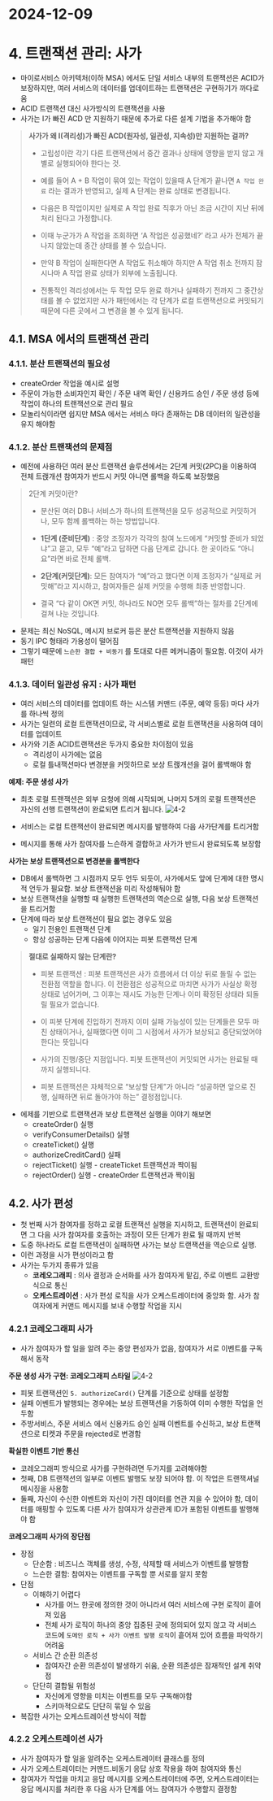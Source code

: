 # 2024-12-09

# 4. 트랜잭션 관리: 사가

* 마이로서비스 아키텍처(이하 MSA) 에서도 단일 서비스 내부의 트랜잭션은 ACID가 보장하지만, 여러 서비스의 데이터를 업데이트하는 트랜잭션은 구현하기가 까다로움
* ACID 트랜잭션 대신 사가방식의 트랜잭션을 사용
* 사가는 I가 빠진 ACD 만 지원하기 때문에 추가로 다른 설계 기법을 추가해야 함

> **사가가 왜 I(격리성)가 빠진 ACD(원자성, 일관성, 지속성)만 지원하는 걸까?**
>
> * 고립성이란 각기 다른 트랜잭션에서 중간 결과나 상태에 영향을 받지 않고 개별로 실행되어야 한다는 것.
>
> * 예를 들어 A + B 작업이 묶여 있는 작업이 있을때 A 단계가 끝나면 `A 작업 완료` 라는 결과가 반영되고, 실제 A 단계는 완료 상태로 변경됩니다.
>
> * 다음은 B 작업이지만 실제로 A 작업 완료 직후가 아닌 조금 시간이 지난 뒤에 처리 된다고 가정합니다.
>
> * 이때 누군가가 A 작업을 조회하면 ‘A 작업은 성공했네?’ 라고 사가 전체가 끝나지 않았는데 중간 상태를 볼 수 있습니다.
>
> * 만약 B 작업이 실패한다면 A 작업도 취소해야 하지만 A 작업 취소 전까지 잠시나마 A 작업 완료 상태가 외부에 노출됩니다.
>
> * 전통적인 격리성에서는 두 작업 모두 완료 하거나 실패하기 전까지 그 중간상태를 볼 수 없었지만 사가 패턴에서는 각 단계가 로컬 트랜잭션으로 커밋되기 때문에 다른 곳에서 그  변경을 볼 수 있게 됩니다.


## 4.1. MSA 에서의 트랜잭션 관리

### 4.1.1. 분산 트랜잭션의 필요성

* createOrder 작업을 예시로 설명
* 주문이 가능한 소비자인지 확인 / 주문 내역 확인 / 신용카드 승인 / 주문 생성 등에 작업이 하나의 트랜잭션으로 관리 필요
* 모놀리식이라면 쉽지만 MSA 에서는 서비스 마다 존재하는 DB 데이터의 일관성을 유지 해야함

### 4.1.2. 분산 트랜잭션의 문제점

* 예전에 사용하던 여러 분산 트랜잭션 솔루션에서는 2단계 커밋(2PC)을 이용하여 전체 트랝개션 참여자가 반드시 커밋 아니면 롤백을 하도록 보장했음

> 2단계 커밋이란?
>
> * 분산된 여러 DB나 서비스가 하나의 트랜잭션을 모두 성공적으로 커밋하거나, 모두 함께 롤백하는 하는 방법입니다.
>
> * **1단계 (준비단계)** : 중앙 조정자가 각각의 참여 노드에게 “커밋할 준비가 되었냐”고 묻고, 모두 “예”라고 답하면 다음 단계로 갑니다. 한 곳이라도 “아니요”라면 바로 전체 롤백.
>
> * **2단계(커밋단계)**: 모든 참여자가 “예”라고 했다면 이제 조정자가 “실제로 커밋해”라고 지시하고, 참여자들은 실제 커밋을 수행해 최종 반영합니다.
>
> * 결국 “다 같이 OK면 커밋, 하나라도 NO면 모두 롤백”하는 절차를 2단계에 걸쳐 나눈 것입니다.
>

* 문제는 최신 NoSQL, 메시지 브로커 등은 분산 트랜잭션을 지원하지 않음
* 동기 IPC 형태라 가용성이 떨어짐
* 그렇기 때문에 `느슨한 결합 + 비동기`  를 토대로 다른 메커니즘이 필요함. 이것이 사가 패턴

### 4.1.3. 데이터 일관성 유지 : 사가 패턴

* 여러 서비스의 데이터를 업데이트 하는 시스템 커맨드 (주문, 예약 등등) 마다 사가를 하나씩 정의
* 사가는 일련의 로컬 트랜잭션이므로, 각 서비스별로 로컬 트랜잭션을 사용하여 데이터를 업데이트
* 사가와 기존 ACID트랜잭션은 두가지 중요한 차이점이 있음
    * 격리성이 사가에는 없음
    * 로컬 틀내잭션마다 변경분을 커밋하므로 보상 트랝개션을 걸어 롤백해야 함

**예제: 주문 생성 사가**

* 최초 로컬 트랜잭션은 외부 요청에 의해 시작되며, 나머지 5개의 로컬 트랜잭션은 자신의 선행 트랜잭션이 완료되면 트리거 됩니다.
![4-2](./image/4-2.jpeg)

* 서비스는 로컬 트랜잭션이 완료되면 메시지를 발행하여 다음 사가단계를 트리거함
* 메시지를 통해 사가 참여자를 느슨하게 결합하고 사가가 반드시 완료되도록 보장함

**사가는 보상 트랜잭션으로 변경분을 롤백한다**

* DB에서 롤백하면 그 시점까지 모두 언두 되듯이, 사가에서도 앞에 단계에 대한 명시적 언두가 필요함. 보상 트랜잭션을 미리 작성해둬야 함
* 보상 트랜잭션을 실행할 때 실행한 트랜잭션의 역순으로 실행, 다음 보상 트랜잭션을 트리거함
* 단계에 따라 보상 트랜잭션이 필요 없는 경우도 있음
    * 일기 전용인 트랜잭션 단계
    * 항상 성공하는 단계 다음에 이어지는 피봇 트랜잭션 단계

> **절대로 실패하지 않는 단계란?**
> * 피봇 트랜잭션 : 피봇 트랜잭션은 사가 흐름에서 더 이상 뒤로 돌릴 수 없는 전환점 역할을 합니다. 이 전환점은 성공적으로 마치면 사가가 사실상 확정 상태로 넘어가며, 그 이후는 재시도 가능한 단계나 이미 확정된 상태라 되돌릴 필요가 없습니다.
> 
> * 이 피봇 단계에 진입하기 전까지 이미 실패 가능성이 있는 단계들은 모두 마친 상태이거나, 실패했다면 이미 그 시점에서 사가가 보상되고 중단되었어야 한다는 뜻입니다
> 
> * 사가의 진행/중단 지점입니다. 피봇 트랜잭션이 커밋되면 사가는 완료될 때 까지 실행되니다.
> * 피봇 트랜잭션은 자체적으로 “보상할 단계”가 아니라 “성공하면 앞으로 진행, 실패하면 뒤로 돌아가야 하는” 결정점입니다.

* 에제를 기반으로 트랜잭션과 보상 트랜잭션 실행을 이야기 해보면
    * createOrder() 실행
    * verifyConsumerDetails() 실행 
    * createTicket() 실행
    * authorizeCreditCard() 실패
    * rejectTicket() 실행 - createTicket 트랜잭션과 짝이됨
    * rejectOrder() 실행 - createOrder 트랜잭션과 짝이됨
    

## 4.2. 사가 편성

* 첫 번째 사가 참여자를 정하고 로컬 트랜잭션 실행을 지시하고, 트랜잭션이 완료되면 그 다음 사가 참여자를 호출하는 과정이 모든 단계가 완료 될 때까지 반복
* 도중 하나라도 로컬 트랜잭션이 실패하면 사가는 보상 트랜잭션을 역순으로 실행.
* 이런 과정을 사가 편성이라고 함
* 사가는 두가지 종류가 있음
    * **코레오그래피** : 의사 결정과 순서화를 사가 참여자게 맡김, 주로 이벤트 교환방식으로 통신
    * **오케스트레이션** : 사가 편성 로직을 사가 오케스트레이터에 중앙화 함. 사가 참여자에게 커맨드 메시지를 보내 수행할 작업을 지시

### 4.2.1 코레오그래피 사가
* 사가 참여자가 할 일을 알려 주는 중앙 편성자가 없음, 참여자가 서로 이벤트를 구독해서 동작

**주문 생성 사가 구현: 코레오그래피 스타일**
![4-2](./image/4-4.jpeg)
* 피봇 트랜잭션인 ```5. authorizeCard()``` 단계를 기준으로 상태를 설정함
* 실패 이벤트가 발행되는 경우에는 보상 트랜잭션을 가동하여 이미 수행한 작업을 언두함
* 주방서비스, 주문 서비스 에서 신용카드 승인 실패 이벤트를 수신하고, 보상 트랜잭션으로 티켓과 주문을 rejected로 변경함

**확실한 이벤트 기반 통신**
* 코레오그래피 방식으로 사가를 구현하려면 두가지를 고려해야함
* 첫째, DB 트랜잭션의 일부로 이벤트 발행도 보장 되어야 함. 이 작업은 트랜잭셔널 메시징을 사용함
* 둘째, 자신이 수신한 이벤트와 자신이 가진 데이터를 연관 지을 수 있어야 함, 데이터를 매핑할 수 있도록 다른 사가 참여자가 상관관계 ID가 포함된 이벤트를 발행해야 함

**코레오그래피 사가의 장단점**
* 장점
    * 단순함 : 비즈니스 객체를 생성, 수정, 삭제할 때 서비스가 이벤트를 발행함
    * 느슨한 결함: 참여자는 이벤트를 구독할 뿐 서로를 알지 못함
* 단점
    * 이해하기 어렵다
        * 사가를 어느 한곳에 정의한 것이 아니라서 여러 서비스에 구현 로직이 흩어져 있음
        * 전체 사가 로직이 하나의 중앙 집중된 곳에 정의되어 있지 않고 각 서비스 코드에 ```도메인 로직 + 사가 이벤트 발행 로직```이 흩어져 있어 흐름을 파악하기 어려움
    * 서비스 간 순환 의존성
        * 참여자간 순환 의존성이 발생하기 쉬움, 순환 의존성은 잠재적인 설계 취약점
    * 단단히 결합될 위험성
        * 자신에게 영향을 미치는 이벤트를 모두 구독해야함
        * 스키마적으로도 단단히 묶일 수 있음
* 복잡한 사가는 오케스트레이션 방식이 적합

### 4.2.2 오케스트레이션 사가
* 사가 참여자가 할 일을 알려주는 오케스트레이터 클래스를 정의
* 사가 오케스트레이터는 커맨드.비동기 응답 상호 작용을 하여 참여자와 통신
* 참여자가 작업을 마치고 응답 메시지를 오케스트레이터에 주면, 오케스트레이터는 응답 메시지를 처리한 후 다음 사가 단계를 어느 참여자가 수행할지 결정함
